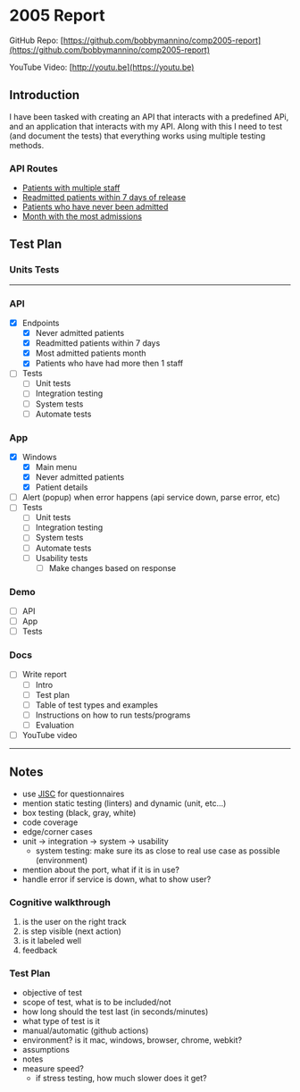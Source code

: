 # 2005 Report

GitHub Repo: [https://github.com/bobbymannino/comp2005-report](https://github.com/bobbymannino/comp2005-report)

<!-- TODO add youtube video -->
YouTube Video: [http://youtu.be](https://youtu.be)

## Introduction

I have been tasked with creating an API that interacts with a predefined APi,
and an application that interacts with my API. Along with this I need to test
(and document the tests) that everything works using multiple testing methods.

### API Routes

- [Patients with multiple staff](http://localhost:8080/patients/multi-staff)
- [Readmitted patients within 7 days of release](http://localhost:8080/admissions/re)
- [Patients who have never been admitted](http://localhost:8080/admissions/never)
- [Month with the most admissions](http://localhost:8080/admissions/most)

## Test Plan

### Units Tests

---

### API

- [x] Endpoints
  - [x] Never admitted patients
  - [x] Readmitted patients within 7 days
  - [x] Most admitted patients month
  - [x] Patients who have had more then 1 staff
- [ ] Tests
  - [ ] Unit tests
  - [ ] Integration testing
  - [ ] System tests
  - [ ] Automate tests

### App

- [x] Windows
  - [x] Main menu
  - [x] Never admitted patients
  - [x] Patient details
- [ ] Alert (popup) when error happens (api service down, parse error, etc)
- [ ] Tests
  - [ ] Unit tests
  - [ ] Integration testing
  - [ ] System tests
  - [ ] Automate tests
  - [ ] Usability tests
    - [ ] Make changes based on response

### Demo

- [ ] API
- [ ] App
- [ ] Tests

### Docs

- [ ] Write report
  - [ ] Intro
  - [ ] Test plan
  - [ ] Table of test types and examples
  - [ ] Instructions on how to run tests/programs
  - [ ] Evaluation
- [ ] YouTube video

---

## Notes

- use [JISC](https://onlinesurverys.ac.uk) for questionnaires
- mention static testing (linters) and dynamic (unit, etc...)
- box testing (black, gray, white)
- code coverage
- edge/corner cases
- unit -> integration -> system -> usability
  - system testing: make sure its as close to real use case as possible
    (environment)
- mention about the port, what if it is in use?
- handle error if service is down, what to show user?

### Cognitive walkthrough

1. is the user on the right track
2. is step visible (next action)
3. is it labeled well
4. feedback

### Test Plan

- objective of test
- scope of test, what is to be included/not
- how long should the test last (in seconds/minutes)
- what type of test is it
- manual/automatic (github actions)
- environment? is it mac, windows, browser, chrome, webkit?
- assumptions
- notes
- measure speed?
  - if stress testing, how much slower does it get?
